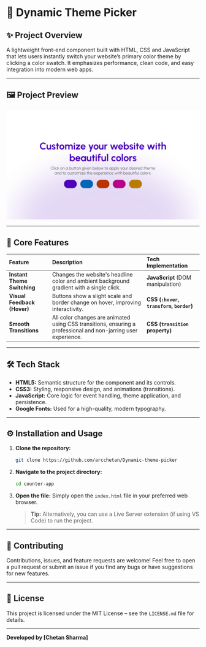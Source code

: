 # 🎨 Dynamic Theme Picker

## ✨ Project Overview

A lightweight front-end component built with HTML, CSS and JavaScript that lets users instantly switch your website’s primary color theme by clicking a color swatch. It emphasizes performance, clean code, and easy integration into modern web apps.

---

## 🖼️ Project Preview

![Dynamic Theme Picker Preview Screenshot](Preview.png)

---

## 🚀 Core Features

| Feature | Description | Tech Implementation |
| :--- | :--- | :--- |
| **Instant Theme Switching** | Changes the website's headline color and ambient background gradient with a single click. | **JavaScript** (DOM manipulation) |
| **Visual Feedback (Hover)** | Buttons show a slight scale and border change on hover, improving interactivity. | **CSS (`:hover`, `transform`, `border`)** |
| **Smooth Transitions** | All color changes are animated using CSS transitions, ensuring a professional and non-jarring user experience. | **CSS (`transition` property)** |

---

## 🛠️ Tech Stack

* **HTML5:** Semantic structure for the component and its controls.
* **CSS3:** Styling, responsive design, and animations (transitions).
* **JavaScript:** Core logic for event handling, theme application, and persistence.
* **Google Fonts:** Used for a high-quality, modern typography.

---

## ⚙️ Installation and Usage

1.  **Clone the repository:**
    ```bash
    git clone https://github.com/arcchetan/Dynamic-theme-picker
    ```
2.  **Navigate to the project directory:**
    ```bash
    cd counter-app
    ```
3.  **Open the file:**
    Simply open the `index.html` file in your preferred web browser.

    > **Tip:** Alternatively, you can use a Live Server extension (if using VS Code) to run the project.

---


## 🤝 Contributing

Contributions, issues, and feature requests are welcome! Feel free to open a pull request or submit an issue if you find any bugs or have suggestions for new features.

---

## 📄 License

This project is licensed under the MIT License – see the `LICENSE.md` file for details.

---
**Developed by [Chetan Sharma]**